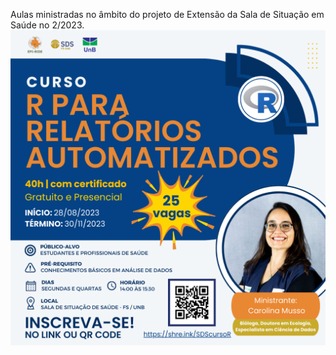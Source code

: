 Aulas ministradas no âmbito do projeto de Extensão da Sala de Situação em Saúde no 2/2023. 
![](curso_r_1.png)

